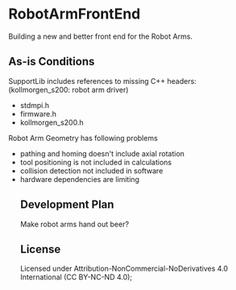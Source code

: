 <h1>RobotArmFrontEnd</h1>
Building a new and better front end for the Robot Arms.

<h2>As-is Conditions</h2>
SupportLib includes references to missing C++ headers:</br>
(kollmorgen_s200: robot arm driver)
<ul><li>stdmpi.h</li>
<li>firmware.h</li>
<li>kollmorgen_s200.h</li></ul>

Robot Arm Geometry has following problems
<ul><li>pathing and homing doesn't include axial rotation</li>
<li>tool positioning is not included in calculations</li>
<li>collision detection not included in software</li>
<li>hardware dependencies are limiting</li>

<h2>Development Plan</h2>
<p>Make robot arms hand out beer?</p>

<h2>License</h2>
<p>Licensed under Attribution-NonCommercial-NoDerivatives 4.0 International (CC BY-NC-ND 4.0);
